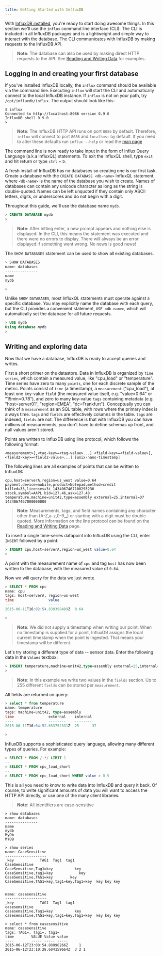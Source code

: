 ```yaml
---
title: Getting Started with InfluxDB
---
```


With [InfluxDB installed](installation.html), you're ready to start doing awesome things. In this section we'll use the `influx` command line interface (CLI). The CLI is included in all InfluxDB packages and is a lightweight and simple way to interact with the database. The CLI communicates with InfluxDB by making requests to the InfluxDB API. 

> **Note:** The database can also be used by making direct HTTP requests to the API. See [Reading and Writing Data](../concepts/reading_and_writing_data.html) for examples.

## Logging in and creating your first database
If you've installed InfluxDB locally, the `influx` command should be available via the command line. Executing `influx` will start the CLI and automatically connect to the local InfluxDB instance. If `influx` is not on your path, try `/opt/influxdb/influx`. The output should look like this:

```
$ influx
Connected to http://localhost:8086 version 0.9.0
InfluxDB shell 0.9.0
> 
```

> **Note:** The InfluxDB HTTP API runs on port `8086` by default. Therefore, `influx` will connect to port `8086` and `localhost` by default. If you need to alter these defaults run `influx --help` or read the [man page](../clients/shell.html)

The command line is now ready to take input in the form of Influx Query Language (a.k.a InfluxQL) statements. To exit the InfluxQL shell, type `exit` and hit return or type `ctrl` + `D`.

A fresh install of InfluxDB has no databases so creating one is our first task. Create a database with the `CREATE DATABASE <db-name>` InfluxQL statement, where `<db-name>` is the name of the database you wish to create. Names of databases can contain any unicode character as long as the string is double-quoted. Names can be left unquoted if they contain only ASCII letters, digits, or underscores and do not begin with a digit.

Throughout this guide, we'll use the database name `mydb`.

```sql
> CREATE DATABASE mydb
> 
```

> **Note:** After hitting enter, a new prompt appears and nothing else is displayed. In the CLI, this means the statement was executed and there were no errors to display. There will always be an error displayed if something went wrong. No news is good news!

The `SHOW DATABASES` statement can be used to show all existing databases.

```sql
> SHOW DATABASES
name: databases
---------------
name
mydb

> 
```


Unlike `SHOW DATABASES`, most InfluxQL statements must operate against a specific database. You may explicitly name the database with each query, but the CLI provides a convenient statement, `USE <db-name>`, which will automatically set the database for all future requests.

```sql
> USE mydb
Using database mydb
> 
```

## Writing and exploring data

Now that we have a database, InfluxDB is ready to accept queries and writes.

First a short primer on the datastore. Data in InfluxDB is organized by `time series`, which contain a measured value, like "cpu_load" or "temperature". Time series have zero to many `points`, one for each discrete sample of the metric. Points consist of `time` (a timestamp), a `measurement` ("cpu_load"), at least one key-value `field` (the measured value itself, e.g. "value=0.64" or "15min=0.78"), and zero to many key-value `tags` containing metadata (e.g. "host=server01", "region=EMEA", "dc=Frankfurt"). Conceptually you can think of a `measurement` as an SQL table, with rows where the primary index is always time. `tags` and `fields` are effectively columns in the table. `tags` are indexed, `fields` are not. The difference is that with InfluxDB you can have millions of measurements, you don't have to define schemas up front, and null values aren't stored.

Points are written to InfluxDB using line protocol, which follows the following format:

```
<measurement>[,<tag-key>=<tag-value>...] <field-key>=<field-value>[,<field2-key>=<field2-value>...] [unix-nano-timestamp]
```

The following lines are all examples of points that can be written to InfluxDB:

```
cpu,host=serverA,region=us_west value=0.64
payment,device=mobile,product=Notepad,method=credit billed=33,licenses=3i 1434067467100293230
stock,symbol=AAPL bid=127.46,ask=127.48
temperature,machine=unit42,type=assembly external=25,internal=37 1434067467000000000
```

> **Note:** Measurements, tags, and field names containing any character other than (A-Z,a-z,0-9,_) or starting with a digit must be double-quoted. More information on the line protocol can be found on the [Reading and Writing Data](../concepts/reading_and_writing_data.html) page.

To insert a single time-series datapoint into InfluxDB using the CLI, enter `INSERT` followed by a point:

```sql
> INSERT cpu,host=serverA,region=us_west value=0.64
>
```

A point with the measurement name of `cpu` and tag `host` has now been written to the database, with the measured value of `0.64`.

Now we will query for the data we just wrote.

```sql
> SELECT * FROM cpu
name: cpu
tags: host=serverA, region=us-west
time                value
----                -----
2015-06-11T16:02:54.830398489Z  0.64

> 
```

> **Note:** We did not supply a timestamp when writing our point. When no timestamp is supplied for a point, InfluxDB assigns the local current timestamp when the point is ingested. That means your timestamp will be different.

Let's try storing a different type of data -- sensor data. Enter the following data in the `Values` textbox:

```sql
> INSERT temperature,machine=unit42,type=assembly external=25,internal=37
>
```

> **Note:** In this example we write two values in the `fields` section. Up to 255 different `fields` can be stored per `measurement`. 

All fields are returned on query:

```sql
> select * from temperature
name: temperature
tags: machine=unit42, type=assembly
time                external    internal
----                --------    --------
2015-06-11T16:04:52.653752331Z  25      37

>
```

InfluxDB supports a sophisticated query language, allowing many different types of queries. For example:

```sql
> SELECT * FROM /.*/ LIMIT 1
--
> SELECT * FROM cpu_load_short
--
> SELECT * FROM cpu_load_short WHERE value > 0.9
```

This is all you need to know to write data into InfluxDB and query it back. Of course, to write significant amounts of data you will want to access the HTTP API directly, or use one of the many client libraries.

> **Note:** All identifiers are case-sensitive

```
> show databases
name: databases
---------------
name
mydb
MyDb
MYDB
```

```
> show series
name: CaseSensitive
-------------------
_key            TAG1  Tag1  tag1
CaseSensitive             
CaseSensitive,Tag1=key          key 
CaseSensitive,tag1=key            key
CaseSensitive,TAG1=key        key   
CaseSensitive,TAG1=key,tag1=key,Tag1=key  key key key


name: casesensitive
-------------------
_key            TAG1  Tag1  tag1
casesensitive             
casesensitive,Tag1=key          key 
casesensitive,TAG1=key,tag1=key,Tag1=key  key key key
```

```
> select * from casesensitive
name: casesensitive
tags: TAG1=, Tag1=, tag1=
time        VALUE Value value
----        ----- ----- -----
2015-06-12T23:08:54.80898266Z     1
2015-06-12T23:10:28.604159664Z  3 2 1
```
